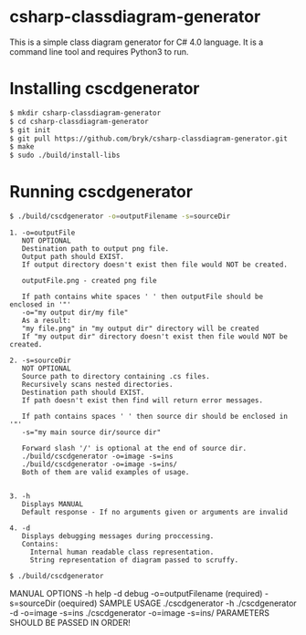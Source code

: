 csharp-classdiagram-generator
=============================

This is a simple class diagram generator for C# 4.0 language. It is a command line tool and requires Python3 to run.

# Installing cscdgenerator

```bash
$ mkdir csharp-classdiagram-generator
$ cd csharp-classdiagram-generator
$ git init
$ git pull https://github.com/bryk/csharp-classdiagram-generator.git
$ make
$ sudo ./build/install-libs
```

# Running cscdgenerator

```bash
$ ./build/cscdgenerator -o=outputFilename -s=sourceDir
```

```
1. -o=outputFile  
   NOT OPTIONAL 
   Destination path to output png file.
   Output path should EXIST.
   If output directory doesn't exist then file would NOT be created.
   
   outputFile.png - created png file
   
   If path contains white spaces ' ' then outputFile should be enclosed in '"'
   -o="my output dir/my file"
   As a result: 
   "my file.png" in "my output dir" directory will be created
   If "my output dir" directory doesn't exist then file would NOT be created.
   
2. -s=sourceDir
   NOT OPTIONAL 
   Source path to directory containing .cs files.
   Recursively scans nested directories.
   Destination path should EXIST.
   If path doesn't exist then find will return error messages.
   
   If path contains spaces ' ' then source dir should be enclosed in '"'
   -s="my main source dir/source dir"
  
   Forward slash '/' is optional at the end of source dir.
   ./build/cscdgenerator -o=image -s=ins
   ./build/cscdgenerator -o=image -s=ins/
   Both of them are valid examples of usage.
  
  
3. -h
   Displays MANUAL
   Default response - If no arguments given or arguments are invalid
   
4. -d 
   Displays debugging messages during proccessing.
   Contains:
     Internal human readable class representation.
     String representation of diagram passed to scruffy.
```
   

```bash
$ ./build/cscdgenerator
```
MANUAL
 OPTIONS
  -h  help
  -d  debug
  -o=outputFilename (required)
  -s=sourceDir (oequired)
 SAMPLE USAGE
  ./cscdgenerator -h
  ./cscdgenerator -d -o=image -s=ins
  ./cscdgenerator -o=image -s=ins/
 PARAMETERS SHOULD BE PASSED IN ORDER!
 
